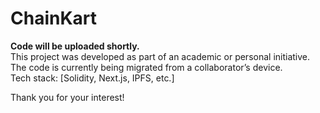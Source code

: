 # ChainKart

 **Code will be uploaded shortly.**  
This project was developed as part of an academic or personal initiative. The code is currently being migrated from a collaborator’s device.  
Tech stack: [Solidity, Next.js, IPFS, etc.]

 Thank you for your interest!
